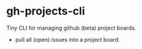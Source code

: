 # gh-projects-cli
Tiny CLI for managing github (beta) project boards.

* pull all (open) issues into a project board.
